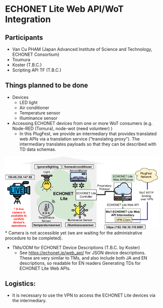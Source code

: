 # ECHONET Lite Web API/WoT Integration

## Participants
* Van Cu PHAM (Japan Advanced Institute of Science and Technology, ECHONET Consortium)
* Toumura
* Koster (T.B.C.)
* Scripting API TF (T.B.C.)

## Things planned to be done
* Devices
    * LED light
    * Air conditioner
    * Temperature sensor
    * Illuminance sensor
* Accessing ECHONET devices from one or more WoT consumers (e.g. Node-RED (Tomura), node-wot (need volunteer) )
  * In this PlugFest, we provide an intermediary that provides translated web APIs via a translation service ("translating proxy"). The intermediary translates payloads so that they can be described with TD data schemas.
 <img src="20210917_Plugfest_ECHONETControllerUpdated.png" alt="ECHONET devices for TPAC 2021 Plugfest" />
* Camera is not accessible yet (we are waiting for the administrative procedure to be completed).

* TMs/ODM for ECHONET Device Descriptions (T.B.C. by Koster)
  * See https://echonet.jp/web_api/ for JSON device descriptions. These are very similar to TMs, and also include both JA and EN descriptions, so readable for EN readers
Generating TDs for ECHONET Lite Web APIs.

## Logistics:
* It is necessary to use the VPN to access the ECHONET Lite devices via the intermediary.

